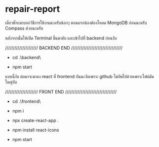 # repair-report

เดี๋ยวพี่จะมาบอกวิธีการใช้งานนะครับน้องๆ
ตอนแรกน้องต้องโหลด MongoDB ก่อนนะครับ
Compass ด้วยนะครับ

หลังจากนั้นให้เปิด Terminal ขึ้นมาคับ
และเข้าไปที่ backend ก่อนงับ


/////////////////////  BACKEND END /////////////////////////////////

* cd .\backend\

* npm start


แบบนี้งับ
ต่อมาจะมาลง react ที่ frontend กันนะงับเพราะ github ไม่อัพไปด้วยเพราะไฟล์มันใหญ่งับ


/////////////////////  FRONT END /////////////////////////////////


* cd .\frontend\


* npm i


* npx create-react-app .


* npm install react-icons


* npm start

